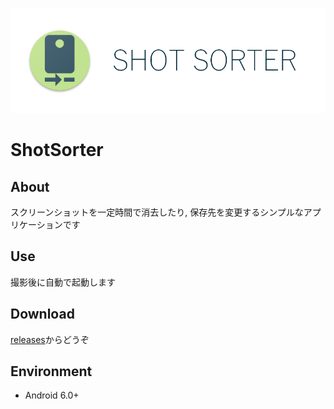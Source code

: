 ![Header](https://raw.githubusercontent.com/blackbracken/ShotSorter/master/header.png)
# ShotSorter

## About
スクリーンショットを一定時間で消去したり, 保存先を変更するシンプルなアプリケーションです

## Use
撮影後に自動で起動します

## Download
[releases](https://github.com/blackbracken/ShotSorter/releases)からどうぞ

## Environment
* Android 6.0+